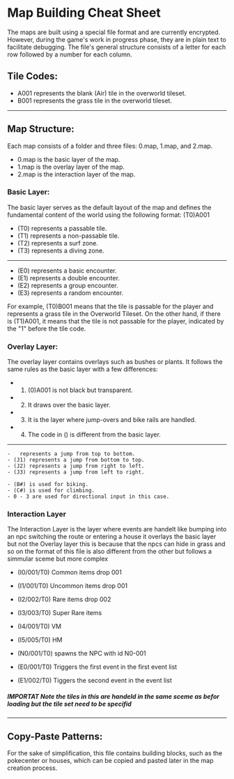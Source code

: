 # Map Building Cheat Sheet

The maps are built using a special file format and are currently encrypted. However, during the game's work in progress phase, they are in plain text to facilitate debugging. The file's general structure consists of a letter for each row followed by a number for each column.

## Tile Codes:

- A001 represents the blank (Air) tile in the overworld tileset.
- B001 represents the grass tile in the overworld tileset.

---

## Map Structure:

Each map consists of a folder and three files: 0.map, 1.map, and 2.map.

- 0.map is the basic layer of the map.
- 1.map is the overlay layer of the map.
- 2.map is the interaction layer of the map.

### Basic Layer:

The basic layer serves as the default layout of the map and defines the fundamental content of the world using the following format: (T0)A001

- (T0) represents a passable tile.
- (T1) represents a non-passable tile.
- (T2) represents a surf zone.
- (T3) represents a diving zone.

---

- (E0) represents a basic encounter.
- (E1) represents a double encounter.
- (E2) represents a group encounter.
- (E3) represents a random encounter.

For example, (T0)B001 means that the tile is passable for the player and represents a grass tile in the Overworld Tileset. On the other hand, if there is (T1)A001, it means that the tile is not passable for the player, indicated by the "1" before the tile code.

### Overlay Layer:

The overlay layer contains overlays such as bushes or plants. It follows the same rules as the basic layer with a few differences:

- 1. (0)A001 is not black but transparent.
- 2. It draws over the basic layer.
- 3. It is the layer where jump-overs and bike rails are handled.
- 4. The code in () is different from the basic layer.

---
    -   represents a jump from top to bottom.
    - (J1) represents a jump from bottom to top.
    - (J2) represents a jump from right to left.
    - (J3) represents a jump from left to right.

    - (B#) is used for biking.
    - (C#) is used for climbing.
    - 0 - 3 are used for directional input in this case.

### Interaction Layer
The Interaction Layer is the layer where events are handelt like bumping into an npc switching the route or entering a house it overlays the basic layer but not the Overlay layer this is because that the npcs can hide in grass and so on the format of this file is also different from the other but follows a simmular sceme but more complex

- (I0/001/T0) Common items drop 001
- (I1/001/T0) Uncommon items drop 001
- (I2/002/T0) Rare items drop 002
- (I3/003/T0) Super Rare items 
- (I4/001/T0) VM
- (I5/005/T0) HM

- (N0/001/T0) spawns the NPC with id N0-001 

- (E0/001/T0) Triggers the first event in the first event list
- (E1/002/T0) Tiggers the second event in the event list

##### IMPORTAT Note the tiles in this are handeld in the same sceme as befor loading but the tile set need to be specifid

---

## Copy-Paste Patterns:

For the sake of simplification, this file contains building blocks, such as the pokecenter or houses, which can be copied and pasted later in the map creation process.